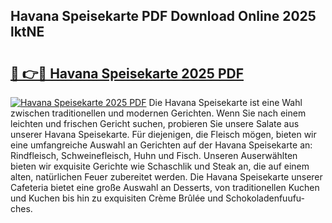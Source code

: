 ## Havana Speisekarte PDF Download Online 2025 lktNE

# <h2><a href="http://gceghv.nevu.top/?p=Havana+Speisekarte">🔗 👉🔴 Havana Speisekarte 2025 PDF</a></h2>

[![Havana Speisekarte 2025 PDF](https://i.imgur.com/dBaPXMq.png)](http://gceghv.nevu.top/?p=Havana+Speisekarte)
Die Havana Speisekarte ist eine Wahl zwischen traditionellen und modernen Gerichten. Wenn Sie nach einem leichten und frischen Gericht suchen, probieren Sie unsere Salate aus unserer Havana Speisekarte. Für diejenigen, die Fleisch mögen, bieten wir eine umfangreiche Auswahl an Gerichten auf der Havana Speisekarte an: Rindfleisch, Schweinefleisch, Huhn und Fisch. Unseren Auserwählten bieten wir exquisite Gerichte wie Schaschlik und Steak an, die auf einem alten, natürlichen Feuer zubereitet werden. Die Havana Speisekarte unserer Cafeteria bietet eine große Auswahl an Desserts, von traditionellen Kuchen und Kuchen bis hin zu exquisiten Crème Brûlée und Schokoladenfuufu-ches.
